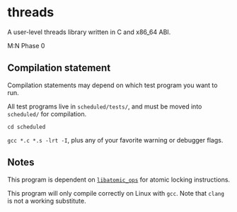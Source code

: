# threads

A user-level threads library written in C and x86\_64 ABI.

M:N Phase 0

## Compilation statement

Compilation statements may depend on which test program you want to run.

All test programs live in `scheduled/tests/`, and must be moved into `scheduled/` for compilation.

`cd scheduled`

`gcc *.c *.s -lrt -I`, plus any of your favorite warning or debugger flags.

## Notes

This program is dependent on [`libatomic_ops`](https://github.com/ivmai/libatomic_ops) for atomic locking instructions. 

This program will only compile correctly on Linux with `gcc`. Note that `clang` is not
a working substitute. 
